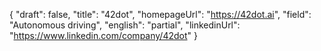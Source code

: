 {
    "draft": false,
    "title": "42dot",
    "homepageUrl": "https://42dot.ai",
    "field": "Autonomous driving",
    "english": "partial",
    "linkedinUrl": "https://www.linkedin.com/company/42dot"
}